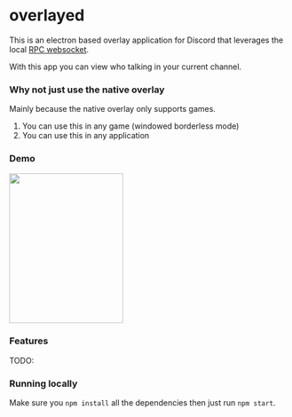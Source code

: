 # overlayed

This is an electron based overlay application for Discord that leverages the local [RPC websocket](https://discord.com/developers/docs/topics/rpc).

With this app you can view who talking in your current channel.
### Why not just use the native overlay

Mainly because the native overlay only supports games. 

1. You can use this in any game (windowed borderless mode)
1. You can use this in any application

### Demo
<img src="https://user-images.githubusercontent.com/996134/139773800-4a607e0c-e2db-410a-b2ad-b338bb70ab6d.png" width="205" height="270">

### Features

TODO:

### Running locally

Make sure you `npm install` all the dependencies then just run `npm start`.

